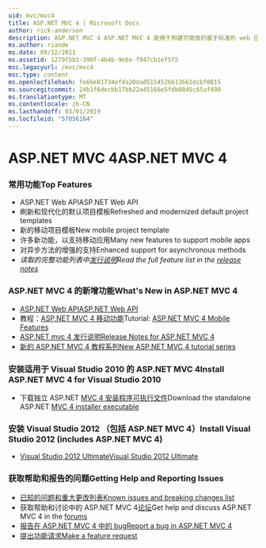 ```yaml
---
uid: mvc/mvc4
title: ASP.NET MVC 4 | Microsoft Docs
author: rick-anderson
description: ASP.NET MVC 4 ASP.NET MVC 4 是用于构建可缩放的基于标准的 web 应用程序使用成熟设计模式和 AS.的强大功能的框架...
ms.author: riande
ms.date: 09/12/2011
ms.assetid: 1279f5b1-390f-4b4b-9e6e-f947cb1ef5f5
msc.legacyurl: /mvc/mvc4
msc.type: content
ms.openlocfilehash: fe66e81734efda20dad515452bb13661dcbf0815
ms.sourcegitcommit: 24b1f6decbb17bb22a45166e5fdb0845c65af498
ms.translationtype: MT
ms.contentlocale: zh-CN
ms.lasthandoff: 03/01/2019
ms.locfileid: "57056164"
---
```

<a name="aspnet-mvc-4"></a><span data-ttu-id="f7b78-103">ASP.NET MVC 4</span><span class="sxs-lookup"><span data-stu-id="f7b78-103">ASP.NET MVC 4</span></span>
====================
### <a name="top-features"></a><span data-ttu-id="f7b78-104">常用功能</span><span class="sxs-lookup"><span data-stu-id="f7b78-104">Top Features</span></span>

- <span data-ttu-id="f7b78-105">ASP.NET Web API</span><span class="sxs-lookup"><span data-stu-id="f7b78-105">ASP.NET Web API</span></span>
- <span data-ttu-id="f7b78-106">刷新和现代化的默认项目模板</span><span class="sxs-lookup"><span data-stu-id="f7b78-106">Refreshed and modernized default project templates</span></span>
- <span data-ttu-id="f7b78-107">新的移动项目模板</span><span class="sxs-lookup"><span data-stu-id="f7b78-107">New mobile project template</span></span>
- <span data-ttu-id="f7b78-108">许多新功能，以支持移动应用</span><span class="sxs-lookup"><span data-stu-id="f7b78-108">Many new features to support mobile apps</span></span>
- <span data-ttu-id="f7b78-109">对异步方法的增强的支持</span><span class="sxs-lookup"><span data-stu-id="f7b78-109">Enhanced support for asynchronous methods</span></span>
- <span data-ttu-id="f7b78-110">*读取的完整功能列表中[发行说明](../whitepapers/mvc4-release-notes.md)*</span><span class="sxs-lookup"><span data-stu-id="f7b78-110">*Read the full feature list in the [release notes](../whitepapers/mvc4-release-notes.md)*</span></span>


### <a name="whats-new-in-aspnet-mvc-4"></a><span data-ttu-id="f7b78-111">ASP.NET MVC 4 的新增功能</span><span class="sxs-lookup"><span data-stu-id="f7b78-111">What's New in ASP.NET MVC 4</span></span>

- [<span data-ttu-id="f7b78-112">ASP.NET Web API</span><span class="sxs-lookup"><span data-stu-id="f7b78-112">ASP.NET Web API</span></span>](../web-api/index.md)
- <span data-ttu-id="f7b78-113">教程：[ASP.NET MVC 4 移动功能](overview/older-versions/aspnet-mvc-4-mobile-features.md)</span><span class="sxs-lookup"><span data-stu-id="f7b78-113">Tutorial: [ASP.NET MVC 4 Mobile Features](overview/older-versions/aspnet-mvc-4-mobile-features.md)</span></span>
- [<span data-ttu-id="f7b78-114">ASP.NET mvc 4 发行说明</span><span class="sxs-lookup"><span data-stu-id="f7b78-114">Release Notes for ASP.NET MVC 4</span></span>](../whitepapers/mvc4-release-notes.md)
- [<span data-ttu-id="f7b78-115">新的 ASP.NET MVC 4 教程系列</span><span class="sxs-lookup"><span data-stu-id="f7b78-115">New ASP.NET MVC 4 tutorial series</span></span>](overview/older-versions/getting-started-with-aspnet-mvc4/intro-to-aspnet-mvc-4.md)


### <a name="install-aspnet-mvc-4-for-visual-studio-2010"></a><span data-ttu-id="f7b78-116">安装适用于 Visual Studio 2010 的 ASP.NET MVC 4</span><span class="sxs-lookup"><span data-stu-id="f7b78-116">Install ASP.NET MVC 4 for Visual Studio 2010</span></span>

- <span data-ttu-id="f7b78-117">下载独立 ASP.NET [MVC 4 安装程序可执行文件](https://www.microsoft.com/download/details.aspx?id=30683)</span><span class="sxs-lookup"><span data-stu-id="f7b78-117">Download the standalone ASP.NET [MVC 4 installer executable](https://www.microsoft.com/download/details.aspx?id=30683)</span></span>


### <a name="install-visual-studio-2012-includes-aspnet-mvc-4"></a><span data-ttu-id="f7b78-118">安装 Visual Studio 2012 （包括 ASP.NET MVC 4）</span><span class="sxs-lookup"><span data-stu-id="f7b78-118">Install Visual Studio 2012 (includes ASP.NET MVC 4)</span></span>

- [<span data-ttu-id="f7b78-119">Visual Studio 2012 Ultimate</span><span class="sxs-lookup"><span data-stu-id="f7b78-119">Visual Studio 2012 Ultimate</span></span>](https://go.microsoft.com/fwlink/?linkid=247148)


### <a name="getting-help-and-reporting-issues"></a><span data-ttu-id="f7b78-120">获取帮助和报告的问题</span><span class="sxs-lookup"><span data-stu-id="f7b78-120">Getting Help and Reporting Issues</span></span>

- [<span data-ttu-id="f7b78-121">已知的问题和重大更改列表</span><span class="sxs-lookup"><span data-stu-id="f7b78-121">Known issues and breaking changes list</span></span>](../whitepapers/mvc4-release-notes.md#_Toc303253815)
- <span data-ttu-id="f7b78-122">获取帮助和讨论中的 ASP.NET MVC 4[论坛](https://forums.asp.net/1146.aspx)</span><span class="sxs-lookup"><span data-stu-id="f7b78-122">Get help and discuss ASP.NET MVC 4 in the [forums](https://forums.asp.net/1146.aspx)</span></span>
- [<span data-ttu-id="f7b78-123">报告在 ASP.NET MVC 4 中的 bug</span><span class="sxs-lookup"><span data-stu-id="f7b78-123">Report a bug in ASP.NET MVC 4</span></span>](https://github.com/aspnet/AspNetWebStack/issues)
- [<span data-ttu-id="f7b78-124">提出功能请求</span><span class="sxs-lookup"><span data-stu-id="f7b78-124">Make a feature request</span></span>](http://aspnet.uservoice.com/forums/41201-asp-net-mvc)
